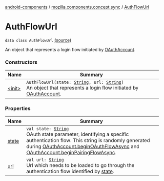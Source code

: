 [android-components](../../index.md) / [mozilla.components.concept.sync](../index.md) / [AuthFlowUrl](./index.md)

# AuthFlowUrl

`data class AuthFlowUrl` [(source)](https://github.com/mozilla-mobile/android-components/blob/master/components/concept/sync/src/main/java/mozilla/components/concept/sync/OAuthAccount.kt#L29)

An object that represents a login flow initiated by [OAuthAccount](../-o-auth-account/index.md).

### Constructors

| Name | Summary |
|---|---|
| [&lt;init&gt;](-init-.md) | `AuthFlowUrl(state: `[`String`](https://kotlinlang.org/api/latest/jvm/stdlib/kotlin/-string/index.html)`, url: `[`String`](https://kotlinlang.org/api/latest/jvm/stdlib/kotlin/-string/index.html)`)`<br>An object that represents a login flow initiated by [OAuthAccount](../-o-auth-account/index.md). |

### Properties

| Name | Summary |
|---|---|
| [state](state.md) | `val state: `[`String`](https://kotlinlang.org/api/latest/jvm/stdlib/kotlin/-string/index.html)<br>OAuth state parameter, identifying a specific authentication flow. This string is randomly generated during [OAuthAccount.beginOAuthFlowAsync](../-o-auth-account/begin-o-auth-flow-async.md) and [OAuthAccount.beginPairingFlowAsync](../-o-auth-account/begin-pairing-flow-async.md). |
| [url](url.md) | `val url: `[`String`](https://kotlinlang.org/api/latest/jvm/stdlib/kotlin/-string/index.html)<br>Url which needs to be loaded to go through the authentication flow identified by [state](state.md). |
